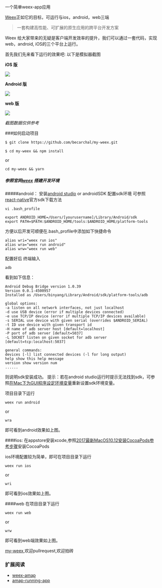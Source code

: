 #
一个简单weex-app应用

[Weex](https://weex.apache.org/cn/)正如它的目标，可运行与ios，android，web三端

> 一套构建高性能、可扩展的原生应用的跨平台开发方案

Weex 给大家带来的无疑是客户端开发效率的提升，我们可以通过一套代码，实现web，android, iOS的三个平台上运行。

首先我们先来看下运行的效果吧:
以下是模拟器截图

**iOS 版**

<img src="https://github.com/becarchal/my-weex/blob/master/design_sketch/ios-sketch.png"/>

**Android 版**

<img src="https://github.com/becarchal/my-weex/blob/master/design_sketch/android-sketch.png"/>

**web 版**

<img src="https://github.com/becarchal/my-weex/blob/master/design_sketch/web-sketch.png"/>


*截图数据仅供参考*

###如何启动项目
``` bash
$ git clone https://github.com/becarchal/my-weex.git
```
```
$ cd my-weex && npm install
```
or
```
cd my-weex && yarn
```
##### 参照官网[weex](https://weex.apache.org/cn/guide/integrate-to-your-app.html) 搭建开发环境
#####android：
安装[android studio](http://www.android-studio.org/) or androidSDK
配置sdk环境
可参照[react-native](https://reactnative.cn/docs/0.47/getting-started.html#content)官方sdk下载方法
```
vi .bash_profile
```
```
export ANDROID_HOME=/Users/[yourusername]/Library/Android/sdk
export PATH=$PATH:$ANDROID_HOME/tools:$ANDROID_HOME/platform-tools
```
方便以后开发可顺便在.bash_profile中添加如下快捷命令
```
alias wri="weex run ios"
alias wra="weex run android"
alias wrw="weex run web"

```
配置好后 终端输入
```
adb
```
看到如下信息：
```
Android Debug Bridge version 1.0.39
Version 0.0.1-4500957
Installed as /Users/binyang/Library/Android/sdk/platform-tools/adb

global options:
-a listen on all network interfaces, not just localhost
-d use USB device (error if multiple devices connected)
-e use TCP/IP device (error if multiple TCP/IP devices available)
-s SERIAL use device with given serial (overrides $ANDROID_SERIAL)
-t ID use device with given transport id
-H name of adb server host [default=localhost]
-P port of adb server [default=5037]
-L SOCKET listen on given socket for adb server [default=tcp:localhost:5037]

general commands:
devices [-l] list connected devices (-l for long output)
help show this help message
version show version num
......
```
则说明sdk安装成功。
提示：若在android studio运行时提示无法找到sdk，可参照[在Mac下为GUI程序设定环境变量](http://zodiacg.net/2013/05/set-path-under-mac/)重新设置sdk环境变量。

项目目录下运行
```
weex run android
```
or
```
wra
```
即可看到android效果如上图。

####ios:
在appstore安装xcode,参照[2017最新MacOS10.12安装CocoaPods参考步骤](https://www.jianshu.com/p/1b2d4040cd0c)安装CocoaPods

ios环境配置较为简单，即可在项目目录下运行
```
weex run ios
```
or
```
wri
```
即可看到ios效果如上图。

####web
在项目目录下运行
```
weex run web
```
or
```
wrw
```
即可看到web端效果如上图。


[my-weex](https://github.com/becarchal/my-weex),欢迎pullrequest,欢迎拍砖

### 扩展阅读

+ [weex-amap](https://github.com/weex-plugins/weex-amap)
+ [amap-running-app](https://github.com/weex-plugins/amap-running-app)
